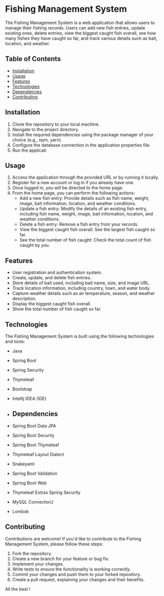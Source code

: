 # Fishing Management System

The Fishing Management System is a web application that allows users to manage their fishing records. 
Users can add new fish entries, update existing ones, delete entries, view the biggest caught fish overall, 
see how many fishes they have caught so far, and track various details such as bait, location, and weather.

## Table of Contents

- [Installation](#installation)
- [Usage](#usage)
- [Features](#features)
- [Technologies](#technologies)
- [Dependencies](#dependencies)
- [Contributing](#contributing)

## Installation

1. Clone the repository to your local machine.
2. Navigate to the project directory.
3. Install the required dependencies using the package manager of your choice (e.g., npm, yarn).
4. Configure the database connection in the application properties file.
5. Run the applicati

## Usage

1. Access the application through the provided URL or by running it locally.
2. Register for a new account or log in if you already have one.
3. Once logged in, you will be directed to the home page.
4. From the home page, you can perform the following actions:
   - Add a new fish entry: Provide details such as fish name, weight, image, bait information, location, and weather conditions.
   - Update a fish entry: Modify the details of an existing fish entry, including fish name, weight, image, bait information, location, and weather conditions.
   - Delete a fish entry: Remove a fish entry from your records.
   - View the biggest caught fish overall: See the largest fish caught so far.
   - See the total number of fish caught: Check the total count of fish caught by you.

## Features

- User registration and authentication system.
- Create, update, and delete fish entries.
- Store details of bait used, including bait name, size, and image URL.
- Track location information, including country, town, and water body.
- Capture weather details such as air temperature, season, and weather description.
- Display the biggest caught fish overall.
- Show the total number of fish caught so far.

## Technologies

The Fishing Management System is built using the following technologies and tools:

- Java
- Spring Boot
- Spring Security
- Thymeleaf
- Bootstrap
- Intellij IDEA (IDE)

- ## Dependencies

- Spring Boot Data JPA
- Spring Boot Security
- Spring Boot Thymeleaf
- Thymeleaf Layout Dialect
- Snakeyaml
- Spring Boot Validation
- Spring Boot Web
- Thymeleaf Extras Spring Security
- MySQL Connector/J
- Lombok

## Contributing

Contributions are welcome! If you'd like to contribute to the Fishing Management System, please follow these steps:

1. Fork the repository.
2. Create a new branch for your feature or bug fix.
3. Implement your changes.
4. Write tests to ensure the functionality is working correctly.
5. Commit your changes and push them to your forked repository.
6. Create a pull request, explaining your changes and their benefits.

All the best !

